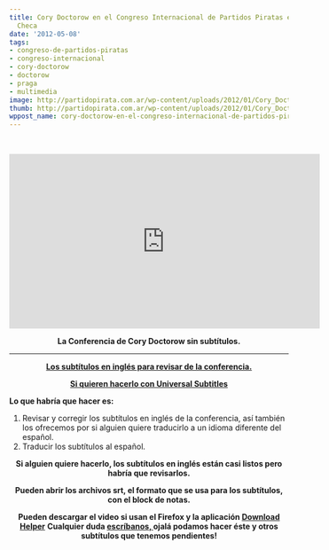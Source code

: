 ```yaml
---
title: Cory Doctorow en el Congreso Internacional de Partidos Piratas en Praga-República
  Checa
date: '2012-05-08'
tags:
- congreso-de-partidos-piratas
- congreso-internacional
- cory-doctorow
- doctorow
- praga
- multimedia
image: http://partidopirata.com.ar/wp-content/uploads/2012/01/Cory_Doctorow_in_Borough_Market.jpg
thumb: http://partidopirata.com.ar/wp-content/uploads/2012/01/Cory_Doctorow_in_Borough_Market-150x150.jpg
wppost_name: cory-doctorow-en-el-congreso-internacional-de-partidos-piratas-en-praga-republica-checa
---
```


&nbsp;

<iframe src="http://www.youtube.com/embed/n-jbe4gBbLw" frameborder="0" width="560" height="315"></iframe>
<p style="text-align: center;"><strong>La Conferencia de Cory Doctorow sin subtítulos.</strong></p>


<hr />
<p style="text-align: center;"><strong><a href="http://www.subdivx.com/X6XMjg0NDUwX-cory-doctorow-en-el-congreso-del-partido-pirata-en-praga.html" target="_blank">Los subtítulos en inglés para revisar de la conferencia.</a></strong></p>
<p style="text-align: center;"><strong>
<a href="https://www.universalsubtitles.org/es-ar/videos/03SYolFZPwON/url/203155/" target="_blank">Si quieren hacerlo con Universal Subtitles</a></strong></p>
<strong>Lo que habría que hacer es:</strong>
<ol>
	<li>Revisar y corregir los subtítulos en inglés de la conferencia, así también los ofrecemos por si alguien quiere traducirlo a un idioma diferente del español.</li>
	<li>Traducir los subtítulos al español.</li>
</ol>
<p style="text-align: center;"><strong>Si alguien quiere hacerlo, los subtítulos en inglés están casi listos pero habría que revisarlos.</strong></p>
<p style="text-align: center;"><strong>Pueden abrir los archivos srt, el formato que se usa para los subtítulos, con el block de notas.</strong></p>
<p style="text-align: center;"><strong>Pueden descargar el video si usan el Firefox y la aplicación <a href="http://www.downloadhelper.net/" target="_blank">Download Helper</a></strong>
<strong> Cualquier duda <a href="http://partidopirata.com.ar/contacto">escríbanos, </a>ojalá podamos hacer éste y otros subtítulos que tenemos pendientes!</strong></p>
